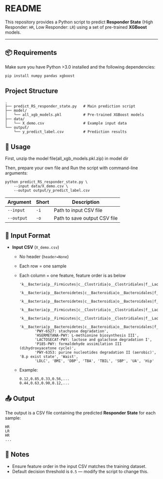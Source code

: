 # README



This repository provides a Python script to predict **Responder State** (High Responder: `HR`, Low Responder: `LR`) using a set of pre-trained **XGBoost** models.

---

## 📦 Requirements

Make sure you have Python >3.0 installed and the following dependencies:

```bash
pip install numpy pandas xgboost
```

## Project Structure 

```
.
├── predict_RS_responder_state.py   # Main prediction script
├── model/
│   └── all_xgb_models.pkl          # Pre-trained XGBoost models
├── data/
│   └── X_demo.csv                  # Example input data
└── output/
    └── y_predict_label.csv         # Prediction results

```



## 🚀 Usage

First, unzip the model file(all_xgb_models.pkl.zip) in model dir

Then, prepare your own file and Run the script with command-line arguments:

```
python predict_RS_responder_state.py \
    --input data/X_demo.csv \
    --output output/y_predict_label.csv

```

| Argument   | Short | Description                  |
| ---------- | ----- | ---------------------------- |
| `--input`  | `-i`  | Path to input CSV file       |
| `--output` | `-o`  | Path to save output CSV file |

## 📄 Input Format

- **Input CSV** (`X_demo.csv`)

  - No header (`header=None`)

  - Each row = one sample

  - Each column = one feature, feature order is as below

    ```
    'k__Bacteria|p__Firmicutes|c__Clostridia|o__Clostridiales|f__Lachnospiraceae|g__Anaerostipes',
           'k__Bacteria|p__Bacteroidetes|c__Bacteroidia|o__Bacteroidales|f__Prevotellaceae|g__Prevotella',
           'k__Bacteria|p__Bacteroidetes|c__Bacteroidia|o__Bacteroidales|f__Bacteroidaceae|g__Bacteroides|s__Bacteroides_thetaiotaomicron',
           'k__Bacteria|p__Firmicutes|c__Clostridia|o__Clostridiales|f__Lachnospiraceae|g__Roseburia|s__Roseburia_faecis',
           'k__Bacteria|p__Firmicutes|c__Clostridia|o__Clostridiales|f__Lachnospiraceae|g__Lacrimispora',
           'k__Bacteria|p__Bacteroidetes|c__Bacteroidia|o__Bacteroidales|f__Prevotellaceae|g__Paraprevotella',
           'PWY-6527: stachyose degradation',
           'HSERMETANA-PWY: L-methionine biosynthesis III',
           'LACTOSECAT-PWY: lactose and galactose degradation I',
           'P185-PWY: formaldehyde assimilation III (dihydroxyacetone cycle)',
           'PWY-6353: purine nucleotides degradation II (aerobic)', 'B.p exist state', 'Waist',
           'LDLC', 'BMI', 'DBP', 'TBA', 'TBIL', 'SBP', 'UA', 'Hip'
    ```

    

  - Example:

    ```
    0.12,0.85,0.33,0.56,...
    0.44,0.63,0.90,0.12,...
    ```



## 📤 Output

The output is a CSV file containing the predicted **Responder State** for each sample:

```
HR
LR
HR
...
```



## 📝 Notes

- Ensure feature order in the input CSV matches the training dataset.
- Default decision threshold is `0.5` — modify the script to change this.